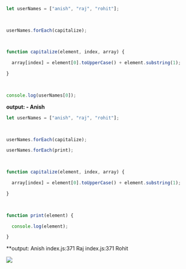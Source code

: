 ```js
  

let userNames = ["anish", "raj", "rohit"];

  

userNames.forEach(capitalize);

  

function capitalize(element, index, array) {

  array[index] = element[0].toUpperCase() + element.substring(1);

}

  

console.log(userNames[0]);
```
**output: - Anish**

```js
let userNames = ["anish", "raj", "rohit"];

  

userNames.forEach(capitalize);

userNames.forEach(print);

  

function capitalize(element, index, array) {

  array[index] = element[0].toUpperCase() + element.substring(1);

}

  

function print(element) {

  console.log(element);

}
```

**output:
Anish
index.js:371 Raj
index.js:371 Rohit



![](https://i.imgur.com/IuaLOZY.png)
